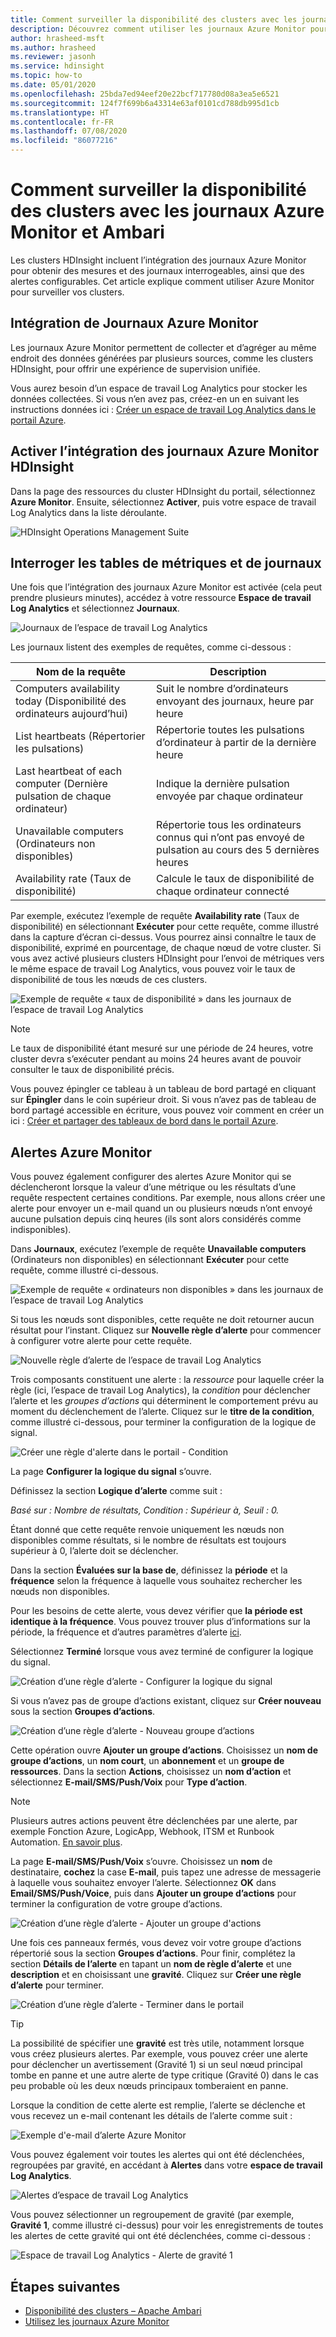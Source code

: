 ```yaml
---
title: Comment surveiller la disponibilité des clusters avec les journaux Azure Monitor et Ambari
description: Découvrez comment utiliser les journaux Azure Monitor pour surveiller la disponibilité et l’intégrité des clusters.
author: hrasheed-msft
ms.author: hrasheed
ms.reviewer: jasonh
ms.service: hdinsight
ms.topic: how-to
ms.date: 05/01/2020
ms.openlocfilehash: 25bda7ed94eef20e22bcf717780d08a3ea5e6521
ms.sourcegitcommit: 124f7f699b6a43314e63af0101cd788db995d1cb
ms.translationtype: HT
ms.contentlocale: fr-FR
ms.lasthandoff: 07/08/2020
ms.locfileid: "86077216"
---
```

# <a name="how-to-monitor-cluster-availability-with-azure-monitor-logs-in-hdinsight"></a>Comment surveiller la disponibilité des clusters avec les journaux Azure Monitor et Ambari

Les clusters HDInsight incluent l’intégration des journaux Azure Monitor pour obtenir des mesures et des journaux interrogeables, ainsi que des alertes configurables. Cet article explique comment utiliser Azure Monitor pour surveiller vos clusters.

## <a name="azure-monitor-logs-integration"></a>Intégration de Journaux Azure Monitor

Les journaux Azure Monitor permettent de collecter et d’agréger au même endroit des données générées par plusieurs sources, comme les clusters HDInsight, pour offrir une expérience de supervision unifiée.

Vous aurez besoin d’un espace de travail Log Analytics pour stocker les données collectées. Si vous n’en avez pas, créez-en un en suivant les instructions données ici : [Créer un espace de travail Log Analytics dans le portail Azure](https://docs.microsoft.com/azure/azure-monitor/learn/quick-create-workspace).

## <a name="enable-hdinsight-azure-monitor-logs-integration"></a>Activer l’intégration des journaux Azure Monitor HDInsight

Dans la page des ressources du cluster HDInsight du portail, sélectionnez **Azure Monitor**. Ensuite, sélectionnez **Activer**, puis votre espace de travail Log Analytics dans la liste déroulante.

![HDInsight Operations Management Suite](media/cluster-availability-monitor-logs/azure-portal-monitoring.png)

## <a name="query-metrics-and-logs-tables"></a>Interroger les tables de métriques et de journaux

Une fois que l’intégration des journaux Azure Monitor est activée (cela peut prendre plusieurs minutes), accédez à votre ressource **Espace de travail Log Analytics** et sélectionnez **Journaux**.

![Journaux de l’espace de travail Log Analytics](media/cluster-availability-monitor-logs/hdinsight-portal-logs.png)

Les journaux listent des exemples de requêtes, comme ci-dessous :

| Nom de la requête                      | Description                                                               |
|---------------------------------|---------------------------------------------------------------------------|
| Computers availability today (Disponibilité des ordinateurs aujourd’hui)    | Suit le nombre d’ordinateurs envoyant des journaux, heure par heure                     |
| List heartbeats (Répertorier les pulsations)                 | Répertorie toutes les pulsations d’ordinateur à partir de la dernière heure                           |
| Last heartbeat of each computer (Dernière pulsation de chaque ordinateur) | Indique la dernière pulsation envoyée par chaque ordinateur                             |
| Unavailable computers (Ordinateurs non disponibles)           | Répertorie tous les ordinateurs connus qui n’ont pas envoyé de pulsation au cours des 5 dernières heures |
| Availability rate (Taux de disponibilité)               | Calcule le taux de disponibilité de chaque ordinateur connecté                |

Par exemple, exécutez l’exemple de requête **Availability rate** (Taux de disponibilité) en sélectionnant **Exécuter** pour cette requête, comme illustré dans la capture d’écran ci-dessus. Vous pourrez ainsi connaître le taux de disponibilité, exprimé en pourcentage, de chaque nœud de votre cluster. Si vous avez activé plusieurs clusters HDInsight pour l’envoi de métriques vers le même espace de travail Log Analytics, vous pouvez voir le taux de disponibilité de tous les nœuds de ces clusters.

![Exemple de requête « taux de disponibilité » dans les journaux de l’espace de travail Log Analytics](media/cluster-availability-monitor-logs/portal-availability-rate.png)

> [!NOTE]  
> Le taux de disponibilité étant mesuré sur une période de 24 heures, votre cluster devra s’exécuter pendant au moins 24 heures avant de pouvoir consulter le taux de disponibilité précis.

Vous pouvez épingler ce tableau à un tableau de bord partagé en cliquant sur **Épingler** dans le coin supérieur droit. Si vous n’avez pas de tableau de bord partagé accessible en écriture, vous pouvez voir comment en créer un ici : [Créer et partager des tableaux de bord dans le portail Azure](https://docs.microsoft.com/azure/azure-portal/azure-portal-dashboards#publish-and-share-a-dashboard).

## <a name="azure-monitor-alerts"></a>Alertes Azure Monitor

Vous pouvez également configurer des alertes Azure Monitor qui se déclencheront lorsque la valeur d’une métrique ou les résultats d’une requête respectent certaines conditions. Par exemple, nous allons créer une alerte pour envoyer un e-mail quand un ou plusieurs nœuds n’ont envoyé aucune pulsation depuis cinq heures (ils sont alors considérés comme indisponibles).

Dans **Journaux**, exécutez l’exemple de requête **Unavailable computers** (Ordinateurs non disponibles) en sélectionnant **Exécuter** pour cette requête, comme illustré ci-dessous.

![Exemple de requête « ordinateurs non disponibles » dans les journaux de l’espace de travail Log Analytics](media/cluster-availability-monitor-logs/portal-unavailable-computers.png)

Si tous les nœuds sont disponibles, cette requête ne doit retourner aucun résultat pour l’instant. Cliquez sur **Nouvelle règle d’alerte** pour commencer à configurer votre alerte pour cette requête.

![Nouvelle règle d’alerte de l’espace de travail Log Analytics](media/cluster-availability-monitor-logs/portal-logs-new-alert-rule.png)

Trois composants constituent une alerte : la *ressource* pour laquelle créer la règle (ici, l’espace de travail Log Analytics), la *condition* pour déclencher l’alerte et les *groupes d’actions* qui déterminent le comportement prévu au moment du déclenchement de l’alerte.
Cliquez sur le **titre de la condition**, comme illustré ci-dessous, pour terminer la configuration de la logique de signal.

![Créer une règle d'alerte dans le portail - Condition](media/cluster-availability-monitor-logs/portal-condition-title.png)

La page **Configurer la logique du signal** s’ouvre.

Définissez la section **Logique d’alerte** comme suit :

*Basé sur : Nombre de résultats, Condition : Supérieur à, Seuil : 0.*

Étant donné que cette requête renvoie uniquement les nœuds non disponibles comme résultats, si le nombre de résultats est toujours supérieur à 0, l’alerte doit se déclencher.

Dans la section **Évaluées sur la base de**, définissez la **période** et la **fréquence** selon la fréquence à laquelle vous souhaitez rechercher les nœuds non disponibles.

Pour les besoins de cette alerte, vous devez vérifier que **la période est identique à la fréquence**. Vous pouvez trouver plus d’informations sur la période, la fréquence et d’autres paramètres d’alerte [ici](https://docs.microsoft.com/azure/azure-monitor/platform/alerts-unified-log#log-search-alert-rule---definition-and-types).

Sélectionnez **Terminé** lorsque vous avez terminé de configurer la logique du signal.

![Création d’une règle d’alerte - Configurer la logique du signal](media/cluster-availability-monitor-logs/portal-configure-signal-logic.png)

Si vous n’avez pas de groupe d’actions existant, cliquez sur **Créer nouveau** sous la section **Groupes d’actions**.

![Création d’une règle d’alerte - Nouveau groupe d’actions](media/cluster-availability-monitor-logs/portal-create-new-action-group.png)

Cette opération ouvre **Ajouter un groupe d’actions**. Choisissez un **nom de groupe d’actions**, un **nom court**, un **abonnement** et un **groupe de ressources**. Dans la section **Actions**, choisissez un **nom d’action** et sélectionnez **E-mail/SMS/Push/Voix** pour **Type d’action**.

> [!NOTE]
> Plusieurs autres actions peuvent être déclenchées par une alerte, par exemple Fonction Azure, LogicApp, Webhook, ITSM et Runbook Automation. [En savoir plus](https://docs.microsoft.com/azure/azure-monitor/platform/action-groups#action-specific-information).

La page **E-mail/SMS/Push/Voix** s’ouvre. Choisissez un **nom** de destinataire, **cochez** la case **E-mail**, puis tapez une adresse de messagerie à laquelle vous souhaitez envoyer l’alerte. Sélectionnez **OK** dans **Email/SMS/Push/Voice**, puis dans **Ajouter un groupe d’actions** pour terminer la configuration de votre groupe d’actions.

![Création d’une règle d’alerte - Ajouter un groupe d'actions](media/cluster-availability-monitor-logs/portal-add-action-group.png)

Une fois ces panneaux fermés, vous devez voir votre groupe d’actions répertorié sous la section **Groupes d’actions**. Pour finir, complétez la section **Détails de l’alerte** en tapant un **nom de règle d’alerte** et une **description** et en choisissant une **gravité**. Cliquez sur **Créer une règle d’alerte** pour terminer.

![Création d’une règle d’alerte - Terminer dans le portail](media/cluster-availability-monitor-logs/portal-create-alert-rule-finish.png)

> [!TIP]
> La possibilité de spécifier une **gravité** est très utile, notamment lorsque vous créez plusieurs alertes. Par exemple, vous pouvez créer une alerte pour déclencher un avertissement (Gravité 1) si un seul nœud principal tombe en panne et une autre alerte de type critique (Gravité 0) dans le cas peu probable où les deux nœuds principaux tomberaient en panne.

Lorsque la condition de cette alerte est remplie, l’alerte se déclenche et vous recevez un e-mail contenant les détails de l’alerte comme suit :

![Exemple d'e-mail d’alerte Azure Monitor](media/cluster-availability-monitor-logs/portal-oms-alert-email.png)

Vous pouvez également voir toutes les alertes qui ont été déclenchées, regroupées par gravité, en accédant à **Alertes** dans votre **espace de travail Log Analytics**.

![Alertes d’espace de travail Log Analytics](media/cluster-availability-monitor-logs/hdi-portal-oms-alerts.png)

Vous pouvez sélectionner un regroupement de gravité (par exemple, **Gravité 1**, comme illustré ci-dessus) pour voir les enregistrements de toutes les alertes de cette gravité qui ont été déclenchées, comme ci-dessous :

![Espace de travail Log Analytics - Alerte de gravité 1](media/cluster-availability-monitor-logs/portal-oms-alerts-sev1.png)

## <a name="next-steps"></a>Étapes suivantes

* [Disponibilité des clusters – Apache Ambari](./hdinsight-cluster-availability.md)
* [Utilisez les journaux Azure Monitor](hdinsight-hadoop-oms-log-analytics-tutorial.md)
